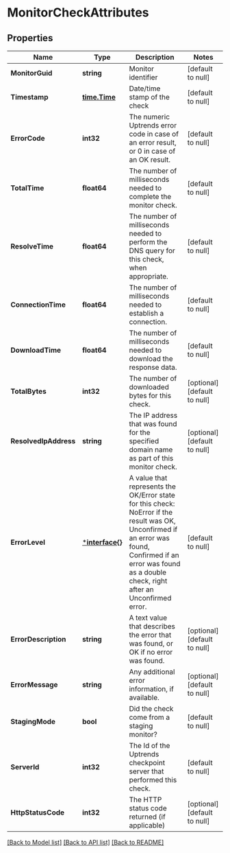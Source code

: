 # MonitorCheckAttributes

## Properties
Name | Type | Description | Notes
------------ | ------------- | ------------- | -------------
**MonitorGuid** | **string** | Monitor identifier | [default to null]
**Timestamp** | [**time.Time**](time.Time.md) | Date/time stamp of the check | [default to null]
**ErrorCode** | **int32** | The numeric Uptrends error code in case of an error result, or 0 in case of an OK result. | [default to null]
**TotalTime** | **float64** | The number of milliseconds needed to complete the monitor check. | [default to null]
**ResolveTime** | **float64** | The number of milliseconds needed to perform the DNS query for this check, when appropriate. | [default to null]
**ConnectionTime** | **float64** | The number of milliseconds needed to establish a connection. | [default to null]
**DownloadTime** | **float64** | The number of milliseconds needed to download the response data. | [default to null]
**TotalBytes** | **int32** | The number of downloaded bytes for this check. | [optional] [default to null]
**ResolvedIpAddress** | **string** | The IP address that was found for the specified domain name as part of this monitor check. | [optional] [default to null]
**ErrorLevel** | [***interface{}**](interface{}.md) | A value that represents the OK/Error state for this check: NoError if the result was OK, Unconfirmed if an error was found, Confirmed if an error was found as a double check, right after an Unconfirmed error. | [default to null]
**ErrorDescription** | **string** | A text value that describes the error that was found, or OK if no error was found. | [optional] [default to null]
**ErrorMessage** | **string** | Any additional error information, if available. | [optional] [default to null]
**StagingMode** | **bool** | Did the check come from a staging monitor? | [default to null]
**ServerId** | **int32** | The Id of the Uptrends checkpoint server that performed this check. | [default to null]
**HttpStatusCode** | **int32** | The HTTP status code returned (if applicable) | [optional] [default to null]

[[Back to Model list]](../README.md#documentation-for-models) [[Back to API list]](../README.md#documentation-for-api-endpoints) [[Back to README]](../README.md)


